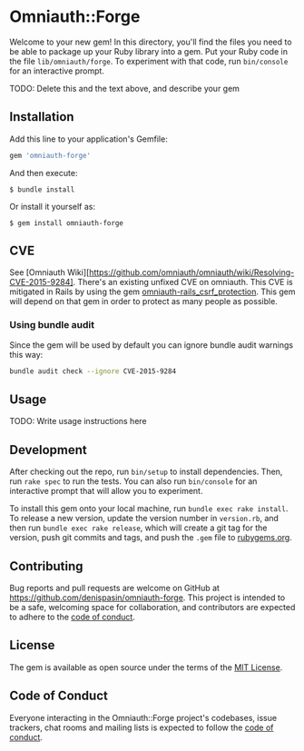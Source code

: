 # Omniauth::Forge

Welcome to your new gem! In this directory, you'll find the files you need to be able to package up your Ruby library into a gem. Put your Ruby code in the file `lib/omniauth/forge`. To experiment with that code, run `bin/console` for an interactive prompt.

TODO: Delete this and the text above, and describe your gem

## Installation

Add this line to your application's Gemfile:

```ruby
gem 'omniauth-forge'
```

And then execute:

    $ bundle install

Or install it yourself as:

    $ gem install omniauth-forge

## CVE

See [Omniauth Wiki][https://github.com/omniauth/omniauth/wiki/Resolving-CVE-2015-9284]. 
There's an existing unfixed CVE on omniauth. This CVE is mitigated in Rails by using the gem [omniauth-rails_csrf_protection](https://github.com/cookpad/omniauth-rails_csrf_protection).
This gem will depend on that gem in order to protect as many people as possible.

### Using bundle audit

Since the gem will be used by default you can ignore bundle audit warnings this way:
```sh
bundle audit check --ignore CVE-2015-9284
```

## Usage

TODO: Write usage instructions here

## Development

After checking out the repo, run `bin/setup` to install dependencies. Then, run `rake spec` to run the tests. You can also run `bin/console` for an interactive prompt that will allow you to experiment.

To install this gem onto your local machine, run `bundle exec rake install`. To release a new version, update the version number in `version.rb`, and then run `bundle exec rake release`, which will create a git tag for the version, push git commits and tags, and push the `.gem` file to [rubygems.org](https://rubygems.org).

## Contributing

Bug reports and pull requests are welcome on GitHub at https://github.com/denispasin/omniauth-forge. This project is intended to be a safe, welcoming space for collaboration, and contributors are expected to adhere to the [code of conduct](https://github.com/denispasin/omniauth-forge/blob/master/CODE_OF_CONDUCT.md).


## License

The gem is available as open source under the terms of the [MIT License](https://opensource.org/licenses/MIT).

## Code of Conduct

Everyone interacting in the Omniauth::Forge project's codebases, issue trackers, chat rooms and mailing lists is expected to follow the [code of conduct](https://github.com/denispasin/omniauth-forge/blob/master/CODE_OF_CONDUCT.md).
